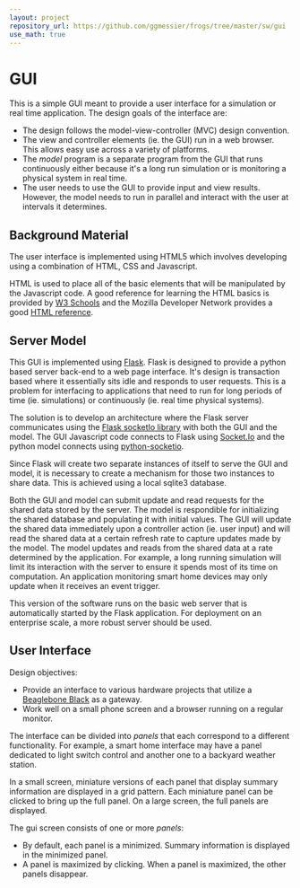 ```yaml
---
layout: project
repository_url: https://github.com/ggmessier/frogs/tree/master/sw/gui
use_math: true
---
```

# GUI

This is a simple GUI meant to provide a user interface for a simulation or real time application.  The design goals of the interface are:


- The design follows the model-view-controller (MVC) design convention.
- The view and controller elements (ie. the GUI) run in a web browser.  This allows easy use across a variety of platforms.
- The *model* program is a separate program from the GUI that runs continuously either because it's a long run simulation or is monitoring a physical system in real time.
- The user needs to use the GUI to provide input and view results.  However, the model needs to run in parallel and interact with the user at intervals it determines.

## Background Material

The user interface is implemented using HTML5 which involves developing using a combination of HTML, CSS and Javascript.

HTML is used to place all of the basic elements that will be manipulated by the Javascript code.  A good reference for learning the HTML basics is provided by [W3 Schools](https://www.w3schools.com/html/default.asp) and the Mozilla Developer Network provides a good [HTML reference](https://developer.mozilla.org/en-US/docs/Web/HTML).

## Server Model

This GUI is implemented using [Flask](http://flask.pocoo.org/).  Flask is designed to provide a python based server back-end to a web page interface.  It's design is transaction based where it essentially sits idle and responds to user requests.  This is a problem for interfacing to applications that need to run for long periods of time (ie. simulations) or continuously (ie. real time physical systems).

The solution is to develop an architecture where the Flask server communicates using the [Flask socketIo library](https://flask-socketio.readthedocs.io/en/latest/) with both the GUI and the model.   The GUI Javascript code connects to Flask using [Socket.Io](https://socket.io/) and the python model connects using [python-socketio](https://python-socketio.readthedocs.io/en/latest/).

Since Flask will create two separate instances of itself to serve the GUI and model, it is necessary to create a mechanism for those two instances to share data.  This is achieved using a local sqlite3 database.

Both the GUI and model can submit update and read requests for the shared data stored by the server.  The model is respondible for initializing the shared database and populating it with initial values.  The GUI will update the shared data immediately upon a controller action (ie. user input) and will read the shared data at a certain refresh rate to capture updates made by the model.  The model updates and reads from the shared data at a rate determined by the application.  For example, a long running simulation will limit its interaction with the server to ensure it spends most of its time on computation.  An application monitoring smart home devices may only update when it receives an event trigger.

This version of the software runs on the basic web server that is automatically started by the Flask application.  For deployment on an enterprise scale, a more robust server should be used.

## User Interface

Design objectives:
- Provide an interface to various hardware projects that utilize a [Beaglebone Black](pages/bbb) as a gateway.
- Work well on a small phone screen and a browser running on a regular monitor.

The interface can be divided into *panels* that each correspond to a different functionality.  For example, a smart home interface may have a panel dedicated to light switch control and another one to a backyard weather station.

In a small screen, miniature versions of each panel that display summary information are displayed in a grid pattern.  Each miniature panel can be clicked to bring up the full panel.  On a large screen, the full panels are displayed.

The gui screen consists of one or more *panels*:
- By default, each panel is a minimized.   Summary information is displayed in the minimized panel.
- A panel is maximized by clicking.  When a panel is maximized, the other panels disappear.
